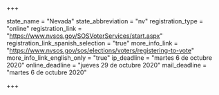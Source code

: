 +++

state_name = "Nevada"
state_abbreviation = "nv"
registration_type = "online"
registration_link = "https://www.nvsos.gov/SOSVoterServices/start.aspx"
registration_link_spanish_selection = "true"
more_info_link = "https://www.nvsos.gov/sos/elections/voters/registering-to-vote"
more_info_link_english_only = "true"
ip_deadline = "martes 6 de octubre 2020"
online_deadline = "jueves 29 de octubre 2020"
mail_deadline = "martes 6 de octubre 2020"

+++